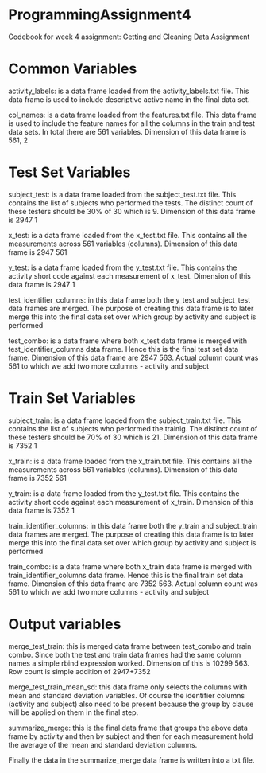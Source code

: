 # ProgrammingAssignment4
Codebook for week 4 assignment: Getting and Cleaning Data Assignment

Common Variables
==================
activity_labels: is a data frame loaded from the activity_labels.txt file. 
This data frame is used to include descriptive active name in the final
data set. 

col_names: is a data frame loaded from the features.txt file. This data
frame is used to include the feature names for all the columns in the train
and test data sets. In total there are 561 variables. Dimension of this data
frame is 561, 2

Test Set Variables
===================

subject_test: is a data frame loaded from the subject_test.txt file. This 
contains the list of subjects who performed the tests. The distinct count of 
these testers should be 30% of 30 which is 9. Dimension of this data frame
is 2947 1

x_test: is a data frame loaded from the x_test.txt file. This contains all
the measurements across 561 variables (columns). Dimension of this data frame
is 2947 561

y_test: is a data frame loaded from the y_test.txt file. This contains the 
activity short code against each measurement of x_test. Dimension of this data
frame is 2947 1

test_identifier_columns: in this data frame both the y_test and subject_test
data frames are merged. The purpose of creating this data frame is to later
merge this into the final data set over which group by activity and subject
is performed

test_combo: is a data frame where both x_test data frame is merged with 
test_identifier_columns data frame. Hence this is the final test set data
frame. Dimension of this data frame are 2947 563. Actual column count was 561
to which we add two more columns - activity and subject


Train Set Variables
=======================

subject_train: is a data frame loaded from the subject_train.txt file. This 
contains the list of subjects who performed the trainig. The distinct count of 
these testers should be 70% of 30 which is 21. Dimension of this data frame
is 7352 1

x_train: is a data frame loaded from the x_train.txt file. This contains all
the measurements across 561 variables (columns). Dimension of this data frame
is 7352 561

y_train: is a data frame loaded from the y_test.txt file. This contains the 
activity short code against each measurement of x_train. Dimension of this data
frame is 7352 1

train_identifier_columns: in this data frame both the y_train and subject_train
data frames are merged. The purpose of creating this data frame is to later
merge this into the final data set over which group by activity and subject
is performed

train_combo: is a data frame where both x_train data frame is merged with 
train_identifier_columns data frame. Hence this is the final train set data
frame. Dimension of this data frame are 7352 563. Actual column count was 561
to which we add two more columns - activity and subject

Output variables
================

merge_test_train: this is merged data frame between test_combo and train combo. 
Since both the test and train data frames had the same column names a simple
rbind expression worked. Dimension of this is 10299   563. Row count is 
simple addition of 2947+7352

merge_test_train_mean_sd: this data frame only selects the columns with mean
and standard deviation variables. Of course the identifier columns (activity 
and subject) also need to be present because the group by clause will be 
applied on them in the final step.

summarize_merge: this is the final data frame that groups the above data frame
by activity and then by subject and then for each measurement hold the average
of the mean and standard deviation columns.

Finally the data in the summarize_merge data frame is written into a txt file.

